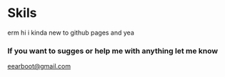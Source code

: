 # Skils
erm hi
i kinda new to github pages and yea

### If you want to sugges or help me with anything let me know
eearboot@gmail.com
